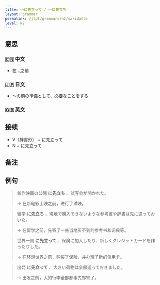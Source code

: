 ```yaml
---
title: 〜に先立って / 〜に先立ち
layout: grammar
permalink: /jlpt/grammars/n2/sakidatte
level: N2
---
```


## 意思

### 🇨🇳 中文

- 在…之前

### 🇯🇵 日文

- 〜の前の準備として、必要なことをする

### 🇬🇧 英文


## 接续

- V（辞書形） + に先立って
- N + に先立って

## 备注


## 例句

> 新作映画の公開 **に先立ち** 、試写会が開かれた。
>
> → 在新电影上映之前，进行了试映。

> 留学 **に先立ち** 、現地で購入できないような参考書や辞書は先に送っておいた。
>
> → 在留学之前，先寄了一些当地买不到的参考书和词典等。

> 世界一周 **に先立って** 、保険に加入したり、新しくクレジットカードを作ったりした。
>
> → 在环游世界之前，购买了保险，并办理了新的信用卡。

> 出発 **に先立って** 、大きい荷物は全部送っておきました。
>
> → 出发之前，大的行李全部都事先邮寄了。

